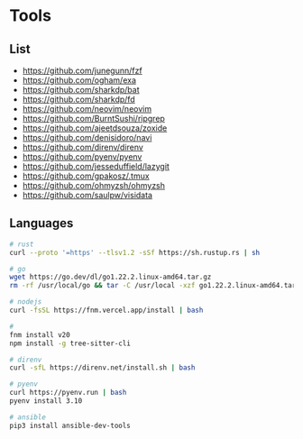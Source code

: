 # Tools

## List

- https://github.com/junegunn/fzf
- https://github.com/ogham/exa
- https://github.com/sharkdp/bat
- https://github.com/sharkdp/fd
- https://github.com/neovim/neovim
- https://github.com/BurntSushi/ripgrep
- https://github.com/ajeetdsouza/zoxide
- https://github.com/denisidoro/navi
- https://github.com/direnv/direnv
- https://github.com/pyenv/pyenv
- https://github.com/jesseduffield/lazygit
- https://github.com/gpakosz/.tmux
- https://github.com/ohmyzsh/ohmyzsh
- https://github.com/saulpw/visidata

## Languages

```sh
# rust
curl --proto '=https' --tlsv1.2 -sSf https://sh.rustup.rs | sh
```

```sh
# go
wget https://go.dev/dl/go1.22.2.linux-amd64.tar.gz
rm -rf /usr/local/go && tar -C /usr/local -xzf go1.22.2.linux-amd64.tar.gz
```

```sh
# nodejs
curl -fsSL https://fnm.vercel.app/install | bash
```

```sh
#
fnm install v20
npm install -g tree-sitter-cli
```

```sh
# direnv
curl -sfL https://direnv.net/install.sh | bash
```

```sh
# pyenv
curl https://pyenv.run | bash
pyenv install 3.10
```

```sh
# ansible
pip3 install ansible-dev-tools
```
